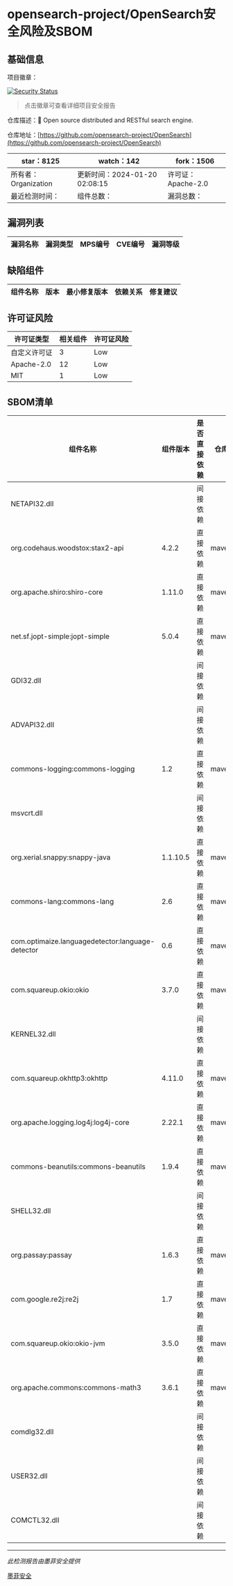 # opensearch-project/OpenSearch安全风险及SBOM

## 基础信息

项目徽章：

[![Security Status](https://www.murphysec.com/platform3/v31/badge/1748407962239053824.svg)](https://www.murphysec.com/console/report/1694410234801250304/1748407962239053824)

> 点击徽章可查看详细项目安全报告

仓库描述：🔎 Open source distributed and RESTful search engine.

仓库地址：[https://github.com/opensearch-project/OpenSearch](https://github.com/opensearch-project/OpenSearch)

| star：8125 | watch：142 | fork：1506 |
| ----------- | -------------- | ------------ |
| 所有者：Organization | 更新时间：2024-01-20 02:08:15 | 许可证：Apache-2.0 |
| 最近检测时间： | 组件总数： | 漏洞总数： |




## 漏洞列表

| 漏洞名称 | 漏洞类型 | MPS编号 | CVE编号 | 漏洞等级 |
| ------- | ------ | ------- | ------ | ----- |





## 缺陷组件

| 组件名称 | 版本 | 最小修复版本 | 依赖关系 | 修复建议 |
| -------- | ---- | ------------ | -------- | -------- |





## 许可证风险

| 许可证类型 | 相关组件 | 许可证风险 |
| ---------- | -------- | ---------- |
|自定义许可证|3|Low|
|Apache-2.0|12|Low|
|MIT|1|Low|




## SBOM清单

| 组件名称 | 组件版本 | 是否直接依赖 | 仓库 |
| -------- | -------- | ------------ | ---- |
|NETAPI32.dll||间接依赖||
|org.codehaus.woodstox:stax2-api|4.2.2|直接依赖|maven|
|org.apache.shiro:shiro-core|1.11.0|直接依赖|maven|
|net.sf.jopt-simple:jopt-simple|5.0.4|直接依赖|maven|
|GDI32.dll||间接依赖||
|ADVAPI32.dll||间接依赖||
|commons-logging:commons-logging|1.2|直接依赖|maven|
|msvcrt.dll||间接依赖||
|org.xerial.snappy:snappy-java|1.1.10.5|直接依赖|maven|
|commons-lang:commons-lang|2.6|直接依赖|maven|
|com.optimaize.languagedetector:language-detector|0.6|直接依赖|maven|
|com.squareup.okio:okio|3.7.0|直接依赖|maven|
|KERNEL32.dll||间接依赖||
|com.squareup.okhttp3:okhttp|4.11.0|直接依赖|maven|
|org.apache.logging.log4j:log4j-core|2.22.1|直接依赖|maven|
|commons-beanutils:commons-beanutils|1.9.4|直接依赖|maven|
|SHELL32.dll||间接依赖||
|org.passay:passay|1.6.3|直接依赖|maven|
|com.google.re2j:re2j|1.7|直接依赖|maven|
|com.squareup.okio:okio-jvm|3.5.0|直接依赖|maven|
|org.apache.commons:commons-math3|3.6.1|直接依赖|maven|
|comdlg32.dll||间接依赖||
|USER32.dll||间接依赖||
|COMCTL32.dll||间接依赖||


------

*此检测报告由墨菲安全提供*

[墨菲安全](www.murphysec.com)